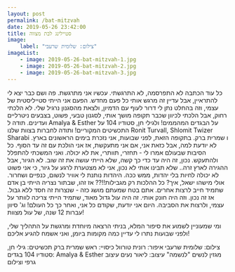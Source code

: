 ```yaml
---
layout: post
permalink: /bat-mitzvah
date: 2019-05-26 23:42:00
title: סטיילינג לבת מצווה
image:
    label: "צילום: שלומית שרעבי"
imageList:
    - image: 2019-05-26-bat-mitzvah-1.jpg
    - image: 2019-05-26-bat-mitzvah-2.jpg
    - image: 2019-05-26-bat-mitzvah-3.jpg
---
```


כל עוד הכתבה לא התפרסמה, לא התרגשתי.
עכשיו אני מתרגשת.
פה ושם כבר יצא לי להתראיין, אבל עדיין זה מרגש אותי כל פעם מחדש.
הפעם אני הייתי סטייליסטית של עצמי, וזה בהחלט נתן לי דרור לעוף עם הדמיון, ולצאת מהסגנון נרגיל שלי.
לא הלכתי רחוק, אבל הלכתי לכיוון שכבר תקופה מושך אותי, לסגנון טבעי, פשוט, בצבעים ניטרליים ועדינים. תודה ל Amalya & Esther על הבגדים המהממים! ולגילי חן, סטודיו 104 על התכשיטים המקוריים!
ותודה לחברות בצוות שלנו Ronit Turvall, Shlomit Twizer Sharabi ו שמרית ברק.
בתקופה הזאת, לפני שבועות, אני נזכרת בימים הראשונים בארץ. לא יודעת למה, אבל כזאת אני, אם אני מתעקשת, אז אני הולכת עם זה עד הסוף.
כל הסיבות שבעולם אמרו לי - תחזרי, תוותרי, את לא יכולה.
ואני המשכתי להתפלל ולהתעקש.
נכון, זה היה עד כדי כך קשה, שלא הייתי עושה את זה שוב. לא הגיור, אבל ההגירה לארץ זרה..
שלא תבינו אותי לא נכון, אני לא מצטערת לרגע על גיור, כי אני פשוט לא יכולה לחיות בלי יהדות, ממש ככה. היהדות נותנת לי אוויר לנשום, כנפיים ושחרור.
אולי מישהו ישאל, איך? כל ההלכות רק מגבילות!!??
אז זהו, שבתור נצריה הייתי בן אדם שתמיד חייב לרצות אחרים. אתם בטח שמעתם מושג כזה - שנצרות זה חסד ללא גבול. אז זה נכון.
וזה היה חונק אותי. זה היה עול גדול מאוד, שתמיד הייתי צריכה לוותר על עצמי, ולרצות את הסביבה.
היום אני יודעת, שקודם כל אני, ואחר כך כל העולם!
וג' סיוון עברות 12 שנה, של עול מצוות!

ומי שמעוניין לשמוע את סיפור המלא,
בניתי הרצאה מיוחדת ומרגשת על התהליך שלי, ולפני שבועות נתרו לי עדיין כמה מקומות ביומן, ואני אשמח להגיע אליכם!

צילום: שלומית שרעבי
איפור: רונית טורוול
כיסויי: ראש שמרית ברק
תכשיטים: גילי חן, סטודיו 104
בגדים: Amalya & Esther
מגזין לנשים "לנשמה"
עיצוב: ליאור נעים עיצוב גרפי וצילום
